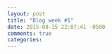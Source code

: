 ```yaml
---
layout: post
title: "Blog week #1"
date: 2015-08-15 22:07:41 -0500
comments: true
categories: 
---
```

